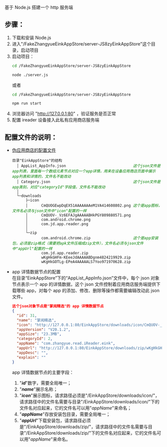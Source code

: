 基于 Node.js 搭建一个 http 服务端  

## 步骤：  
1. 下载和安装 Node.js  
2. 进入"/FakeZhangyueEinkAppStore/server-JS8zyEinkAppStore"这个目录，启动项目  
3. 启动项目：  
    ```bash
    cd /FakeZhangyueEinkAppStore/server-JS8zyEinkAppStore
    
    node ./server.js
    ```
    或者  
    ```bash
    cd /FakeZhangyueEinkAppStore/server-JS8zyEinkAppStore
    
    npm run start
    ```
4. 浏览器访问 "http://127.0.0.1:80" ，验证服务是否正常  
5. 配置 ireader 设备接入此私有应用商店服务端  

## 配置文件的说明：  
- [伪应用商店的配置文件](/server-JS8zyEinkAppStore/EinkAppStore/)  
    <pre><code>目录"EinkAppStore"的结构
    │ AppList_AppInfo.json                              <em style="color:green">这个json文件是app列表，里面每一个数组元素节点对应一个app详情，用来在设备应用商店页面中展示app列表和详情的，文件名不能改动</em>
    │ Category.json                                     <em style="color:green">这个json文件是app类别，对应"categoryId"字段值，文件名不能改动</em>
    │
    └─downloads
        ├─icon
        │      CmQUOGEwpDqEX51AAAAAAAeM1VA414608802.png <em style="color:green">这个是app图标，文件名必须与json文件中"icon"配置的一样</em>
        │      CmQUOV-_Vz6EFAJgAAAAABHkPGY809880571.png
        │      com.android.chrome.png
        │      com.jd.app.reader.png
        │
        └─zip
               com.android.chrome.zip                   <em style="color:green">这个是app安装包，必须是zip格式（需要把apk文件压缩成zip文件），文件名必须与json文件中"appUrl"配置的一样</em>
               com.jd.app.reader.zip
               wKgHkGHFm-KEeeJdAAAAABDgnm4824219929.zip
               wKgHkGOTLg-EPeA4AAAAALS7Yoo971970628.zip</code></pre>

- app 详情数据节点的配置  
在目录“EinkAppStore”下的“AppList_AppInfo.json”文件中，每个 json 对象节点表示一个 app 的详情数据，这个 json 文件控制着应用商店服务端提供下载哪些 app，对每个 app 的添加、修改、删除等操作都需要编辑改动此 json 文件。  
    ```json
    这个json对象节点是"掌阅精选"的 app 详情数据节点
    {
      "id": 31,
      "name": "掌阅精选",
      "icon": "http://127.0.0.1:80/EinkAppStore/downloads/icon/CmQUOV-_Vz6EFAJgAAAAABHkPGY809880571.png",
      "appVersion": "V20.1.2",
      "appSize": "23.3MB",
      "categoryId": 2,
      "appName": "com.zhangyue.read.iReader.eink",
      "appUrl": "http://127.0.0.1:80/EinkAppStore/downloads/zip/wKgHkGHFm-KEeeJdAAAAABDgnm4824219929.zip",
      "appDesc": "",
      "explain": ""
    }
    ```  
    app 详情数据节点的主要字段：  
    1. "***id***"数字，需要全局唯一；  
    2. "***name***"展示名称；  
    3. "***icon***"展示图标，请求路径必须是"/EinkAppStore/downloads/icon/"，请求路径中的文件名需要与目录"/EinkAppStore/downloads/icon/"下的文件名对应起来，它的文件名可以用"*appName*"来命名；  
    4. "***appName***"存放安装包目录，需要全局唯一；  
    5. "***appUrl***"下载安装包，请求路径必须是"/EinkAppStore/downloads/zip/"，请求路径中的文件名需要与目录"/EinkAppStore/downloads/zip/"下的文件名对应起来，它的文件名可以用"*appName*"来命名。  

